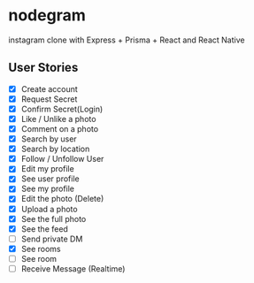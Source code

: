 # nodegram
instagram clone with Express + Prisma + React and React Native


## User Stories

 - [X] Create account
 - [X] Request Secret
 - [X] Confirm Secret(Login)
 - [X] Like / Unlike a photo
 - [X] Comment on a photo
 - [X] Search by user
 - [X] Search by location
 - [X] Follow / Unfollow User
 - [X] Edit my profile
 - [X] See user profile
 - [X] See my profile
 - [X] Edit the photo (Delete)
 - [X] Upload a photo
 - [X] See the full photo
 - [X] See the feed
 - [ ] Send private DM
 - [X] See rooms
 - [ ] See room
 - [ ] Receive Message (Realtime)
